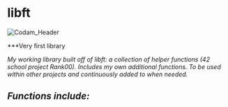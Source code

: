 # libft

![Codam_Header](https://user-images.githubusercontent.com/115113929/229160466-ed0125ab-73c4-4789-a31e-36d835bc6489.jpg)


***Very first library

*My working library built off of libft: a collection of helper functions (42 school project Rank00).*
*Includes my own additional functions. To be used within other projects and continuously added to when needed.*


*Functions include:*
 - 
